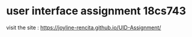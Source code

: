 # user interface assignment 18cs743

visit the site :  https://joyline-rencita.github.io/UID-Assignment/
